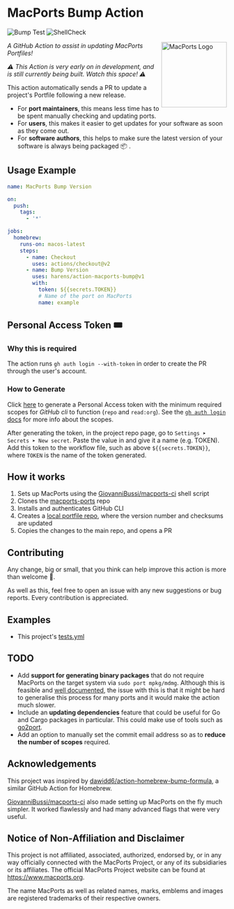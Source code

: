 # MacPorts Bump Action

![Bump Test](https://github.com/harens/action-macports-bump/workflows/Bump%20Test/badge.svg)
![ShellCheck](https://github.com/harens/action-macports-bump/workflows/ShellCheck/badge.svg)

<img src="https://avatars2.githubusercontent.com/u/4225322?s=280&v=4" align="right"
     alt="MacPorts Logo" width="150">

*A GitHub Action to assist in updating MacPorts Portfiles!*

*⚠️ This Action is very early on in development, and is still currently being built. Watch this space! ⚠️*

This action automatically sends a PR to update a project's Portfile following a new release. 

* For __port maintainers__, this means less time has to be spent manually checking and updating ports.
* For __users__, this makes it easier to get updates for your software as soon as they come out.
* For __software authors__, this helps to make sure the latest version of your software is always being packaged 📦 .

## Usage Example

```yaml
name: MacPorts Bump Version

on:
  push:
    tags:
      - '*'

jobs:
  homebrew:
    runs-on: macos-latest
    steps:
      - name: Checkout
        uses: actions/checkout@v2
      - name: Bump Version
        uses: harens/action-macports-bump@v1
        with:
          token: ${{secrets.TOKEN}}
          # Name of the port on MacPorts
          name: example
```

## Personal Access Token 🎟️

### Why this is required

The action runs `gh auth login --with-token` in order to create the PR through the user's account.

### How to Generate

Click [here](https://github.com/settings/tokens/new?scopes=read:org,repo) to generate a Personal Access token with the minimum required scopes for *GitHub cli* to function (`repo` and `read:org`). See the [`gh auth login` docs](https://cli.github.com/manual/gh_auth_login) for more info about the scopes.

After generating the token, in the project repo page, go to `Settings ➤ Secrets ➤ New secret`. Paste the value in and give it a name (e.g. TOKEN). Add this token to the workflow file, such as above `${{secrets.TOKEN}}`, where `TOKEN` is the name of the token generated.

## How it works

1) Sets up MacPorts using the [GiovanniBussi/macports-ci](https://github.com/GiovanniBussi/macports-ci) shell script
2) Clones the [macports-ports](https://github.com/macports/macports-ports) repo
3) Installs and authenticates GitHub CLI
4) Creates a [local portfile repo](https://guide.macports.org/chunked/development.local-repositories.html), where the version number and checksums are updated
5) Copies the changes to the main repo, and opens a PR

## Contributing

Any change, big or small, that you think can help improve this action is more than welcome 🎉.

As well as this, feel free to open an issue with any new suggestions or bug reports. Every contribution is appreciated.

## Examples

* This project's [tests.yml](https://github.com/harens/action-macports-bump/blob/master/.github/workflows/tests.yml)

## TODO

* Add __support for generating binary packages__ that do not require MacPorts on the target system via `sudo port mpkg/mdmg`. Although this is feasible and [well documented](https://guide.macports.org/chunked/using.binaries.html), the issue with this is that it might be hard to generalise this process for many ports and it would make the action much slower.
* Include an __updating dependencies__ feature that could be useful for Go and Cargo packages in particular. This could make use of tools such as [go2port](https://github.com/amake/go2port).
* Add an option to manually set the commit email address so as to __reduce the number of scopes__ required.

## Acknowledgements

This project was inspired by [dawidd6/action-homebrew-bump-formula](https://github.com/dawidd6/action-homebrew-bump-formula), a similar GitHub Action for Homebrew.

[GiovanniBussi/macports-ci](https://github.com/GiovanniBussi/macports-ci) also made setting up MacPorts on the fly much simpler. It worked flawlessly and had many advanced flags that were very useful.

## Notice of Non-Affiliation and Disclaimer

This project is not affiliated, associated, authorized, endorsed by, or in any way officially connected with the MacPorts Project, or any of its subsidiaries or its affiliates. The official MacPorts Project website can be found at <https://www.macports.org>.

The name MacPorts as well as related names, marks, emblems and images are registered trademarks of their respective owners.
